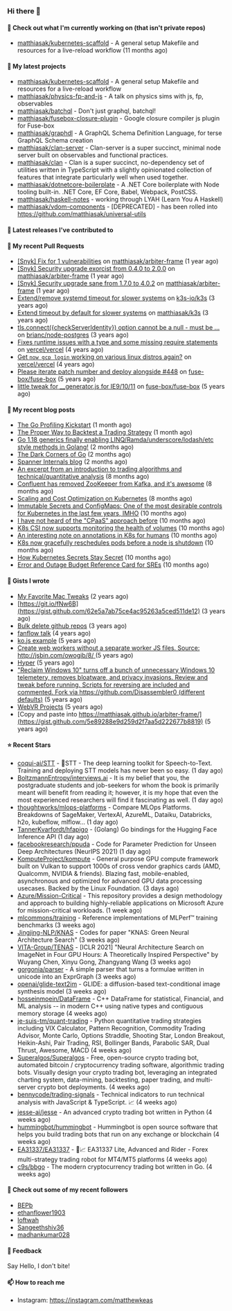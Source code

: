 ### Hi there 👋

#### 👷 Check out what I'm currently working on (that isn't private repos)

- [matthiasak/kubernetes-scaffold](https://github.com/matthiasak/kubernetes-scaffold) - A general setup Makefile and resources for a live-reload workflow (11 months ago)

#### 🌱 My latest projects

- [matthiasak/kubernetes-scaffold](https://github.com/matthiasak/kubernetes-scaffold) - A general setup Makefile and resources for a live-reload workflow
- [matthiasak/physics-fp-and-js](https://github.com/matthiasak/physics-fp-and-js) - A talk on physics sims with js, fp, observables
- [matthiasak/batchql](https://github.com/matthiasak/batchql) - Don&#39;t just graphql, batchql!
- [matthiasak/fusebox-closure-plugin](https://github.com/matthiasak/fusebox-closure-plugin) - Google closure compiler js plugin for Fuse-box
- [matthiasak/graphdl](https://github.com/matthiasak/graphdl) - A GraphQL Schema Definition Language, for terse GraphQL Schema creation
- [matthiasak/clan-server](https://github.com/matthiasak/clan-server) - Clan-server is a super succinct, minimal node server built on observables and functional practices.
- [matthiasak/clan](https://github.com/matthiasak/clan) - Clan is a super succinct, no-dependency set of utilities written in TypeScript with a slightly opinionated collection of features that integrate particularly well when used together.
- [matthiasak/dotnetcore-boilerplate](https://github.com/matthiasak/dotnetcore-boilerplate) - A .NET Core boilerplate with Node tooling built-in. .NET Core, EF Core, Babel, Webpack, PostCSS.
- [matthiasak/haskell-notes](https://github.com/matthiasak/haskell-notes) - working through LYAH (Learn You A Haskell)
- [matthiasak/vdom-components](https://github.com/matthiasak/vdom-components) - [DEPRECATED] - has been rolled into https://github.com/matthiasak/universal-utils

#### 🔭 Latest releases I've contributed to


#### 🔨 My recent Pull Requests

- [[Snyk] Fix for 1 vulnerabilities](https://github.com/matthiasak/arbiter-frame/pull/25) on [matthiasak/arbiter-frame](https://github.com/matthiasak/arbiter-frame) (1 year ago)
- [[Snyk] Security upgrade exorcist from 0.4.0 to 2.0.0](https://github.com/matthiasak/arbiter-frame/pull/24) on [matthiasak/arbiter-frame](https://github.com/matthiasak/arbiter-frame) (1 year ago)
- [[Snyk] Security upgrade sane from 1.7.0 to 4.0.2](https://github.com/matthiasak/arbiter-frame/pull/23) on [matthiasak/arbiter-frame](https://github.com/matthiasak/arbiter-frame) (1 year ago)
- [Extend/remove systemd timeout for slower systems](https://github.com/k3s-io/k3s/pull/226) on [k3s-io/k3s](https://github.com/k3s-io/k3s) (3 years ago)
- [Extend timeout by default for slower systems](https://github.com/matthiasak/k3s/pull/1) on [matthiasak/k3s](https://github.com/matthiasak/k3s) (3 years ago)
- [tls.connect({checkServerIdentity}) option cannot be a null - must be …](https://github.com/brianc/node-postgres/pull/1638) on [brianc/node-postgres](https://github.com/brianc/node-postgres) (3 years ago)
- [Fixes runtime issues with a type and some missing require statements](https://github.com/vercel/vercel/pull/946) on [vercel/vercel](https://github.com/vercel/vercel) (4 years ago)
- [Get `now gcp login` working on various linux distros again?](https://github.com/vercel/vercel/pull/944) on [vercel/vercel](https://github.com/vercel/vercel) (4 years ago)
- [Please iterate patch number and deploy alongside #448](https://github.com/fuse-box/fuse-box/pull/450) on [fuse-box/fuse-box](https://github.com/fuse-box/fuse-box) (5 years ago)
- [little tweak for __generator.js for IE9/10/11](https://github.com/fuse-box/fuse-box/pull/448) on [fuse-box/fuse-box](https://github.com/fuse-box/fuse-box) (5 years ago)

#### 📜 My recent blog posts

- [The Go Profiling Kickstart](https://keas.app/the-go-profiling/) (1 month ago)
- [The Proper Way to Backtest a Trading Strategy](https://keas.app/the-proper-way-to-backtest-a-trading-strategy/) (1 month ago)
- [Go 1.18 generics finally enabling LINQ/Ramda/underscore/lodash/etc style methods in Golang!](https://keas.app/go-1-18-generics-finally-enabling-linq-ramda-underscore-lodash-etc-style-methods-in-golang/) (2 months ago)
- [The Dark Corners of Go](https://keas.app/the-dark-corners-of-go/) (2 months ago)
- [Spanner Internals blog](https://keas.app/spanner-internals-blog/) (2 months ago)
- [An excerpt from an introduction to trading algorithms and technical/quantitative analysis](https://keas.app/an-excerpt-from-an-introduction-to-trading-algorithms-and-technical-quantitative-analysis/) (8 months ago)
- [Confluent has removed ZooKeeper from Kafka, and it&#39;s awesome](https://keas.app/confluent-has-removed-zookeeper-from-kafka-and-its-awesome/) (8 months ago)
- [Scaling and Cost Optimization on Kubernetes](https://keas.app/scaling-architectures-and-costs/) (8 months ago)
- [Immutable Secrets and ConfigMaps: One of the most desirable controls for Kubernetes in the last few years, IMHO](https://keas.app/immutable-secrets-and-configmaps-one-of-the-most-desirable-controls-for-kubernetes-in-the-last-few-years-imho/) (10 months ago)
- [I have not heard of the &#34;CPaaS&#34; approach before](https://keas.app/i-have-not-heard-of-the-cpaas-approach-before/) (10 months ago)
- [K8s CSI now supports monitoring the health of volumes](https://keas.app/k8s-csi-now-supports-monitoring-the-health-of-volumes/) (10 months ago)
- [An interesting note on annotations in K8s for humans](https://keas.app/an-interesting-note-on-annotations-in-k8s-for-humans/) (10 months ago)
- [K8s now gracefully reschedules pods before a node is shutdown](https://keas.app/k8s-now-gracefully-reschedules-pods-before-a-node-is-shutdown/) (10 months ago)
- [How Kubernetes Secrets Stay Secret](https://keas.app/how-kubernetes-secrets-stay-secret/) (10 months ago)
- [Error and Outage Budget Reference Card for SREs](https://keas.app/error-and-outage-budget-reference-card-for-sres/) (10 months ago)

#### 📓 Gists I wrote

- [My Favorite Mac Tweaks](https://gist.github.com/e94e962b3966e7e1015f4a62b5c2e7ff) (2 years ago)
- [https://git.io/fNw6B](https://gist.github.com/62e5a7ab75ce4ac95263a5ced511de12) (3 years ago)
- [Bulk delete github repos](https://gist.github.com/3213ba5e44be3b08bb84fb667d54d1e7) (3 years ago)
- [fanflow talk](https://gist.github.com/e983d8424a1e7d51f0e45f3a844a5b0e) (4 years ago)
- [ko.js example](https://gist.github.com/4a6bf89be55fb8748df99f8fc8d068e1) (5 years ago)
- [Create web workers without a separate worker JS files.
Source: http://jsbin.com/owogib/8/ ](https://gist.github.com/e7a7761a8d695c3f4ad39fc7c191243c) (5 years ago)
- [Hyper](https://gist.github.com/1004db7c17e6549102f764a43d8a602c) (5 years ago)
- [&#34;Reclaim Windows 10&#34; turns off a bunch of unnecessary Windows 10 telemetery, removes bloatware, and privacy invasions. Review and tweak before running. Scripts for reversing are included and commented. Fork via https://github.com/Disassembler0 (different defaults)](https://gist.github.com/8f110d34c51b6aca60b4e7291155b92e) (5 years ago)
- [WebVR Projects](https://gist.github.com/5771cff8f97e927d73233807d8cb968c) (5 years ago)
- [Copy and paste into https://matthiasak.github.io/arbiter-frame/](https://gist.github.com/5e89288e9d259d2f7aa5d222677b8819) (5 years ago)

#### ⭐ Recent Stars

- [coqui-ai/STT](https://github.com/coqui-ai/STT) - 🐸STT - The deep learning toolkit for Speech-to-Text. Training and deploying STT models has never been so easy. (1 day ago)
- [BoltzmannEntropy/interviews.ai](https://github.com/BoltzmannEntropy/interviews.ai) - It is my belief that you, the postgraduate students and job-seekers for whom the book is primarily meant will benefit from reading it; however, it is my hope that even the most experienced researchers will find it fascinating as well. (1 day ago)
- [thoughtworks/mlops-platforms](https://github.com/thoughtworks/mlops-platforms) - Compare MLOps Platforms. Breakdowns of SageMaker, VertexAI, AzureML, Dataiku, Databricks, h2o, kubeflow, mlflow... (1 day ago)
- [TannerKvarfordt/hfapigo](https://github.com/TannerKvarfordt/hfapigo) - (Golang) Go bindings for the Hugging Face Inference API (1 day ago)
- [facebookresearch/ppuda](https://github.com/facebookresearch/ppuda) - Code for Parameter Prediction for Unseen Deep Architectures (NeurIPS 2021) (1 day ago)
- [KomputeProject/kompute](https://github.com/KomputeProject/kompute) - General purpose GPU compute framework built on Vulkan to support 1000s of cross vendor graphics cards (AMD, Qualcomm, NVIDIA &amp; friends). Blazing fast, mobile-enabled, asynchronous and optimized for advanced GPU data processing usecases. Backed by the Linux Foundation. (3 days ago)
- [Azure/Mission-Critical](https://github.com/Azure/Mission-Critical) - This repository provides a design methodology and approach to building highly-reliable applications on Microsoft Azure for mission-critical workloads. (1 week ago)
- [mlcommons/training](https://github.com/mlcommons/training) - Reference implementations of MLPerf™ training benchmarks (3 weeks ago)
- [Jingjing-NLP/KNAS](https://github.com/Jingjing-NLP/KNAS) - Codes for paper &#34;KNAS: Green Neural Architecture Search&#34; (3 weeks ago)
- [VITA-Group/TENAS](https://github.com/VITA-Group/TENAS) - [ICLR 2021] &#34;Neural Architecture Search on ImageNet in Four GPU Hours: A Theoretically Inspired Perspective&#34; by Wuyang Chen, Xinyu Gong, Zhangyang Wang (3 weeks ago)
- [gorgonia/parser](https://github.com/gorgonia/parser) - A simple parser that turns a formulae written in unicode into an ExprGraph (3 weeks ago)
- [openai/glide-text2im](https://github.com/openai/glide-text2im) - GLIDE: a diffusion-based text-conditional image synthesis model (3 weeks ago)
- [hosseinmoein/DataFrame](https://github.com/hosseinmoein/DataFrame) - C&#43;&#43; DataFrame for statistical, Financial, and ML analysis -- in modern C&#43;&#43; using native types and contiguous memory storage (4 weeks ago)
- [je-suis-tm/quant-trading](https://github.com/je-suis-tm/quant-trading) - Python quantitative trading strategies including VIX Calculator, Pattern Recognition, Commodity Trading Advisor, Monte Carlo, Options Straddle, Shooting Star, London Breakout, Heikin-Ashi, Pair Trading, RSI, Bollinger Bands, Parabolic SAR, Dual Thrust, Awesome, MACD (4 weeks ago)
- [Superalgos/Superalgos](https://github.com/Superalgos/Superalgos) - Free, open-source crypto trading bot, automated bitcoin / cryptocurrency trading software, algorithmic trading bots. Visually design your crypto trading bot, leveraging an integrated charting system, data-mining, backtesting, paper trading, and multi-server crypto bot deployments. (4 weeks ago)
- [bennycode/trading-signals](https://github.com/bennycode/trading-signals) - Technical indicators to run technical analysis with JavaScript &amp; TypeScript. 📈 (4 weeks ago)
- [jesse-ai/jesse](https://github.com/jesse-ai/jesse) - An advanced crypto trading bot written in Python (4 weeks ago)
- [hummingbot/hummingbot](https://github.com/hummingbot/hummingbot) - Hummingbot is open source software that helps you build trading bots that run on any exchange or blockchain (4 weeks ago)
- [EA31337/EA31337](https://github.com/EA31337/EA31337) - 🤖📈 EA31337 Lite, Advanced and Rider - Forex multi-strategy trading robot for MT4/MT5 platforms (4 weeks ago)
- [c9s/bbgo](https://github.com/c9s/bbgo) - The modern cryptocurrency trading bot written in Go. (4 weeks ago)

#### 👯 Check out some of my recent followers

- [BEPb](https://github.com/BEPb)
- [ethanflower1903](https://github.com/ethanflower1903)
- [loftwah](https://github.com/loftwah)
- [Sangeethshiv36](https://github.com/Sangeethshiv36)
- [madhankumar028](https://github.com/madhankumar028)

#### 💬 Feedback

Say Hello, I don't bite!

#### 📫 How to reach me

- Instagram: https://instagram.com/matthewkeas

